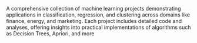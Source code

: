 A comprehensive collection of machine learning projects demonstrating applications in classification, regression, and clustering across domains like finance, energy, and marketing. Each project includes detailed code and analyses, offering insights into practical implementations of algorithms such as Decision Trees, Apriori, and more
